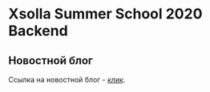 # Xsolla Summer School 2020 Backend
## Новостной блог
Ссылка на новостной блог - [*клик*](https://saviorcheg.000webhostapp.com/).

